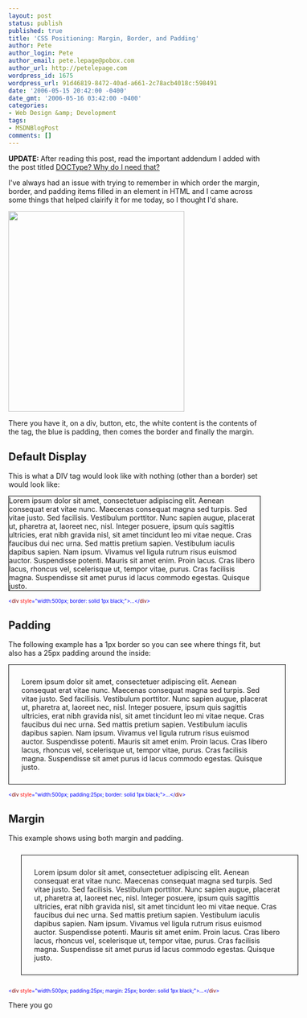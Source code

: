 ```yaml
---
layout: post
status: publish
published: true
title: 'CSS Positioning: Margin, Border, and Padding'
author: Pete
author_login: Pete
author_email: pete.lepage@pobox.com
author_url: http://petelepage.com
wordpress_id: 1675
wordpress_url: 91d46819-8472-40ad-a661-2c78acb4018c:598491
date: '2006-05-15 20:42:00 -0400'
date_gmt: '2006-05-16 03:42:00 -0400'
categories:
- Web Design &amp; Development
tags:
- MSDNBlogPost
comments: []
---
```

<p><strong>UPDATE: </strong>After reading this post, read the important addendum I added with the post titled <a id="bp___v___r___postlist___EntryItems__ctl0_PostTitle" href="/petel/archive/2006/05/18/601147.aspx">DOCType? Why do I need that?</a></p>
<p>I've always had an issue with trying to remember in which order the margin, border, and padding items filled in an element in HTML and I came across some things that helped clairify it for me today, so I thought I'd share.</p>
<p><img src="http://petelepage.com/blog/wp-content/uploads/2006/05/CSS1.jpg" alt="" title="CSS Box Model - v1" width="350" height="399" /></p>
<p>There you have it, on a div, button, etc, the white content is the contents of the tag, the blue is padding, then comes the border and finally the margin.</p>
<h2>Default Display</h2>
<p>This is what a DIV tag would look like with nothing (other than a border) set would look like:</p>
<div style="width: 500px; border: black 1px solid;">Lorem ipsum dolor sit amet, consectetuer adipiscing elit. Aenean consequat erat vitae nunc. Maecenas consequat magna sed turpis. Sed vitae justo. Sed facilisis. Vestibulum porttitor. Nunc sapien augue, placerat ut, pharetra at, laoreet nec, nisl. Integer posuere, ipsum quis sagittis ultricies, erat nibh gravida nisl, sit amet tincidunt leo mi vitae neque. Cras faucibus dui nec urna. Sed mattis pretium sapien. Vestibulum iaculis dapibus sapien. Nam ipsum. Vivamus vel ligula rutrum risus euismod auctor. Suspendisse potenti. Mauris sit amet enim. Proin lacus. Cras libero lacus, rhoncus vel, scelerisque ut, tempor vitae, purus. Cras facilisis magna. Suspendisse sit amet purus id lacus commodo egestas. Quisque justo.</div>
<p><span style="color: #0000ff; font-size: x-small;"> </span></p>
<p><span style="color: #0000ff; font-size: x-small;">&lt;</span><span style="color: #800000; font-size: x-small;">div</span><span style="font-size: x-small;"> </span><span style="color: #ff0000; font-size: x-small;">style</span><span style="color: #0000ff; font-size: x-small;">="width:500px; border: solid 1px black;"&gt;...</span><span style="color: #0000ff; font-size: x-small;">&lt;/</span><span style="color: #800000; font-size: x-small;">div</span><span style="color: #0000ff; font-size: x-small;">&gt;</span></p>
<h2>Padding</h2>
<p>The following example has a 1px border so you can see where things fit, but also has a 25px padding around the inside:</p>
<div style="width: 500px; border: black 1px solid; padding: 25px;">Lorem ipsum dolor sit amet, consectetuer adipiscing elit. Aenean consequat erat vitae nunc. Maecenas consequat magna sed turpis. Sed vitae justo. Sed facilisis. Vestibulum porttitor. Nunc sapien augue, placerat ut, pharetra at, laoreet nec, nisl. Integer posuere, ipsum quis sagittis ultricies, erat nibh gravida nisl, sit amet tincidunt leo mi vitae neque. Cras faucibus dui nec urna. Sed mattis pretium sapien. Vestibulum iaculis dapibus sapien. Nam ipsum. Vivamus vel ligula rutrum risus euismod auctor. Suspendisse potenti. Mauris sit amet enim. Proin lacus. Cras libero lacus, rhoncus vel, scelerisque ut, tempor vitae, purus. Cras facilisis magna. Suspendisse sit amet purus id lacus commodo egestas. Quisque justo.</div>
<p><span style="color: #0000ff; font-size: x-small;"> </span></p>
<p><span style="color: #0000ff; font-size: x-small;">&lt;</span><span style="color: #800000; font-size: x-small;">div</span><span style="font-size: x-small;"> </span><span style="color: #ff0000; font-size: x-small;">style</span><span style="color: #0000ff; font-size: x-small;">="width:500px; padding:25px; border: solid 1px black;"&gt;...</span><span style="color: #0000ff; font-size: x-small;">&lt;/</span><span style="color: #800000; font-size: x-small;">div</span><span style="color: #0000ff; font-size: x-small;">&gt;</span></p>
<h2>Margin</h2>
<p>This example shows using both margin and padding.</p>
<div style="margin: 25px; width: 500px; border: black 1px solid; padding: 25px;">Lorem ipsum dolor sit amet, consectetuer adipiscing elit. Aenean consequat erat vitae nunc. Maecenas consequat magna sed turpis. Sed vitae justo. Sed facilisis. Vestibulum porttitor. Nunc sapien augue, placerat ut, pharetra at, laoreet nec, nisl. Integer posuere, ipsum quis sagittis ultricies, erat nibh gravida nisl, sit amet tincidunt leo mi vitae neque. Cras faucibus dui nec urna. Sed mattis pretium sapien. Vestibulum iaculis dapibus sapien. Nam ipsum. Vivamus vel ligula rutrum risus euismod auctor. Suspendisse potenti. Mauris sit amet enim. Proin lacus. Cras libero lacus, rhoncus vel, scelerisque ut, tempor vitae, purus. Cras facilisis magna. Suspendisse sit amet purus id lacus commodo egestas. Quisque justo.</div>
<p><span style="color: #0000ff; font-size: x-small;">&lt;</span><span style="color: #800000; font-size: x-small;">div</span><span style="font-size: x-small;"> </span><span style="color: #ff0000; font-size: x-small;">style</span><span style="color: #0000ff; font-size: x-small;">="width:500px; padding:25px; margin: 25px; border: solid 1px black;"&gt;...</span><span style="color: #0000ff; font-size: x-small;">&lt;/</span><span style="color: #800000; font-size: x-small;">div</span><span style="color: #0000ff; font-size: x-small;">&gt;</span></p>
<p>There you go</p>
<p><img src="http://blogs.msdn.com/aggbug.aspx?PostID=598491" alt="" width="1" height="1" /></p>
